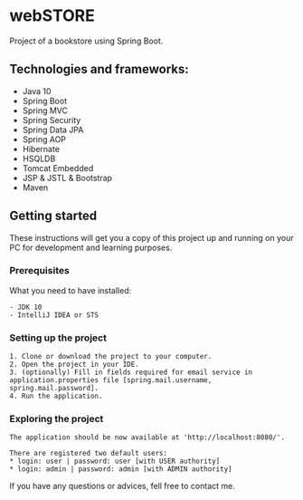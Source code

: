 # webSTORE
Project of a bookstore using Spring Boot.

## Technologies and frameworks:
* Java 10
* Spring Boot
* Spring MVC
* Spring Security
* Spring Data JPA
* Spring AOP
* Hibernate
* HSQLDB
* Tomcat Embedded
* JSP & JSTL & Bootstrap
* Maven

## Getting started
These instructions will get you a copy of this project up and running on your PC for development and learning purposes.


### Prerequisites

What you need to have installed:

```
- JDK 10
- IntelliJ IDEA or STS
```


### Setting up the project

```
1. Clone or download the project to your computer.
2. Open the project in your IDE.
3. (optionally) Fill in fields required for email service in application.properties file [spring.mail.username, spring.mail.password].
4. Run the application.
```


### Exploring the project
```
The application should be now available at 'http://localhost:8080/'.

There are registered two default users:
* login: user | password: user [with USER authority]
* login: admin | password: admin [with ADMIN authority] 
```



If you have any questions or advices, fell free to contact me.